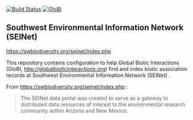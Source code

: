 [![Build Status](https://travis-ci.com/globalbioticinteractions/seinet.svg)](https://travis-ci.com/globalbioticinteractions/seinet) [![GloBI](http://api.globalbioticinteractions.org/interaction.svg?accordingTo=globi:globalbioticinteractions/seinet)](http://globalbioticinteractions.org/?accordingTo=globi:globalbioticinteractions/seinet) 

## Southwest Environmental Information Network (SEINet)

https://swbiodiversity.org/seinet/index.php

This repository contains configuration to help Global Biotic Interactions (GloBI, http://globalbioticinteractions.org) find and index biotic association records at Southwest Environmental Information Network (SEINet) .

From https://swbiodiversity.org/seinet/index.php :

> The SEINet data portal was created to serve as a gateway to distributed data resources of interest to the environmental research community within Arizona and New Mexico.
